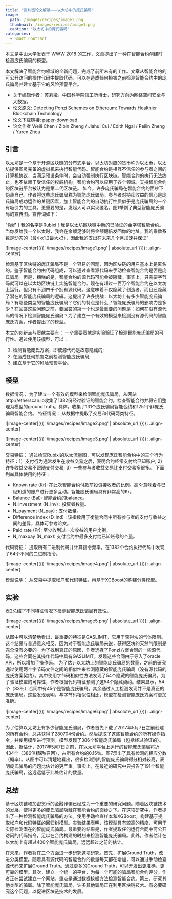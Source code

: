 ```yaml
---
title: "区块链论文解读———以太坊中的庞氏骗局"
image: 
  path: /images/recipes/image1.png
  thumbnail: /images/recipes/image1.png
  caption: "以太坊中的庞氏骗局"
categories:
  - Smart Contract
---
```


本文是中山大学发表于 WWW 2018 的工作，文章提出了一种在智能合约创建时检测庞氏骗局的模型。


本文解决了智能合约领域的全新问题，完成了前所未有的工作。文章从智能合约的可公开访问的操作代码中提取代码，可以在造成任何损害之前检测智能合约中的庞氏骗局并建立基于它的风险预警平台。

* 关于编辑作者：苏莉娅，中国科学院信工所博士，研究方向为网络空间安全与大数据。
* 论文原文: Detecting Ponzi Schemes on Ethereum: Towards Healthier Blockchain Technology
* 论文下载链接:  [paper-download](https://dl.acm.org/citation.cfm?id=3186046)
* 论文作者  Weili Chen / Zibin Zheng / Jiahui Cui / Edith Ngai / Peilin Zheng / Yuren Zhou



## 引言

以太坊是一个基于开源区块链的分布式平台。以太坊对应的货币称为以太币，以太坊提供图灵完备的虚拟机来执行智能代码。智能合约是相互不信任的参与者之间的计算机协议，当满足预设条件时，会自动强制执行区块链。智能合约的执行无法终止，也不依赖于受信任的权威机构。智能合约可以应用于各个领域。支持智能合约的区块链平台被认为是第二代区块链。
如今，许多庞氏骗局在智能合约的面纱下伪装自己。作者将这些庞氏骗局称为智能庞氏骗局。参与者对持续收益的信心是庞氏骗局成功运作的关键因素，加上智能合约的自动执行性质似乎是庞氏骗局的一个有吸引力的工具。更重要的是，发起人可以实现匿名。图1举例了典型智能庞氏骗局的宣传图。宣传词如下：

"你好！我的名字是Rubixi！我是以太坊区块链中新的已验证的金字塔智能合约。当你发给我一个以太时，我会在余额足够时将金额翻倍发回你的地址。我的乘数系数是动态的（最小x1.2最大x3），因此我的支出在未来几个月加速并保证"

![image-center]({{ '/images/recipes/image1.png' | absolute_url }}){: .align-center}

检测基于区块链的庞氏骗局不是一个容易的问题，因为区块链的用户基本上是匿名的。鉴于智能合约由代码组成，可以通过查看源代码来手动检查智能合约是否是庞氏骗局。但是，糟糕的是，智能合约的源代码可能会被隐藏。事实上，只需要字节码就可以在以太坊区块链上实施智能合约。现在有超过一百万个智能合约在以太坊上运行，但只有不到四千个拥有源代码。这意味着不仅隐藏了创造者，而且还隐藏了潜在的智能庞氏骗局的逻辑。这提出了许多挑战：以太坊上有多少智能庞氏骗局？有哪些类型的智能庞氏骗局？它们的特点是什么？智能庞氏骗局的影响力是多少？在回答这些问题之前，要回答的第一个也是最重要的问题是：如何在没有源代码的情况下检测智能庞氏骗局？为了建立一个有效的模型来检测没有源代码的智能庞氏方案，作者提出了的模型。

本文的创新点与贡献主要有：
一个重要贡献是实验验证了检测智能庞氏骗局的可行性。通过使用该模型，可以：
1. 检测智能庞氏方案，即使源代码是故意隐藏的; 
2. 在造成任何损害之前检测智能庞氏骗局; 
3. 建立基于它的风险预警平台。



## 模型

数据情况：
为了建立一个有效的模型来检测智能庞氏骗局，从网站http://etherscan.io收集了1382份经过验证的智能合约。检查智能合约并将它们整理为模型的ground truth。具体，收集了131个庞氏骗局智能合约和1251个非庞氏骗局智能合约。
特征情况：
从数据中提取了交易和代码两类特征。

![image-center]({{ '/images/recipes/image2.png' | absolute_url }}){: .align-center}

![image-center]({{ '/images/recipes/image3.png' | absolute_url }}){: .align-center}

交易特征：
通过检查Rubixi的以太流量图，可以发现庞氏智能合约中的三个行为特征：1）支付行为通常发生在收益交易之后，表明合约经常支付给已知账户; 2）许多收益交易不跟随支付交易; 3）一些参与者收益交易比支付交易多很多。
下面列举具体使用的特征：
* Known rate (Kr): 在此次智能合约付款前投资接收者的比例。高Kr意味着与已经知道的账户进行更多互动。智能庞氏骗局具有非常高的Kr。
* Balance (Bal): 智能合约的balance。
* N_investment (N_Inv) : 投资者数量。
* N_payment (N_pay) : 支付数量。
* Difference index (D_ind) : 该指数用于衡量合同中所有参与者的支付与收益之间的差异，具体可参考论文。
* Paid rate (Pr): 至少收到过一次收益的用户比例。
* N_maxpay (N_max): 支付合约中最多支付给已知账号的个量。

代码特征：
提取所有二进制代码并计算指令频率。在1382个合约执行代码中发现了64个不同的二进制指令。

![image-center]({{ '/images/recipes/image4.png' | absolute_url }}){: .align-center}

模型说明：
从交易中提取帐户和代码特征，再基于XGBoost的构建分类模型。

## 实验

表2总结了不同特征情况下检测智能庞氏骗局有效性。

![image-center]({{ '/images/recipes/image5.png' | absolute_url }}){: .align-center}

从图中可以清楚地看出，最重要的特征是GASLIMIT，它用于获得块的气体限制。这个结果与普通意义相反，因为对于智能庞氏骗局来说，获得区块的天然气限制是完全没有必要的。为了找到真正的原因，作者选择了Ponzi方案合同的一些源代码，这些合同在其操作代码中具有GASLIMIT。发现这些合同由于导入了oracle API，所以增加了操作码。
为了估计以太坊上的智能庞氏骗局的数量，之前的研究通过使用两个字节码文件之间的相似性来检测隐藏的智能庞氏骗局（没有源代码的庞氏方案契约）。其中使用字节码相似性方法发现了54个隐藏的智能庞氏骗局。为了验证模型的可靠性，作者根据代码特征预测了这54个隐藏契约。结果显示，54个（83％）合同中有45个是智能庞氏骗局。其余通过人工检测发现并不是真正的庞氏骗局。这些发现表明，与字节码相似性相比，模型在检测智能庞氏方案时更加准确。

![image-center]({{ '/images/recipes/image6.png' | absolute_url }}){: .align-center}

为了估算以太坊上有多少智能庞氏骗局，作者首先下载了2017年5月7日之前创建的所有合约，总共获得了280704份合约。然后提取了这些智能合约的所有操作指令，并使用模型进行预测。模型发现了386个智能庞氏骗局（包括经过验证的）。因此，据估计，2017年5月7日之前，在以太坊平台上运行的智能庞氏骗局将近434个（386倍精确/召回），占所有合约的0.15％。图7示出了具有检测的相应分数（概率）。从图中可以清楚地看出，很多检测到的智能庞氏骗局得分相对较高，表明庞氏骗局的问题比估计的更严重。事实上，在最近的研究中只报告了191个智能庞氏骗局，这远远低于此处估计的数量。

## 总结

基于区块链和加密货币的金融诈骗已经成为一个重要的研究问题。随着区块链技术的发展，使得更多的庞氏骗局隐藏在智能合约的面纱之下。在这项研究中，作者提出了一种检测智能庞氏骗局的方法。使用手动检查样本和XGBoost，构建基于提取帐户和代码特征的回归树模型。实验结果表明，该模型具有较高的精度，可用于实际检测潜在的智能庞氏骗局。最重要的结果是，作者提取任何运行合同中可公开访问的代码指令，足以在合约构建的时刻来检测智能庞氏骗局。此外，作者估计在以太坊上有超过400个智能庞氏骗局，远远超过之前的估计。

在未来，作者将在三个方面进一步研究这项研究。首先，扩展Ground Truth，改进分类模型。随着具有源代码的智能合约的数量每天都在增加，可以通过手动检查源代码来扩展Ground Truth。通过更多的Ground Truth，可以开发出更准确，更可靠的模型。其次，建立一个统一的平台，为每一个可能的骗局智能合约评分。作者正在尝试建立一个网站，重点是通过数据挖掘方法检测智能合约。第三，研究其他类型的骗局。除了智能庞氏骗局，许多其他骗局正在利用区块链技术。有必要研究这个问题，以促进区块链技术的发展。